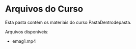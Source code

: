 # Arquivos do Curso

Esta pasta contém os materiais do curso PastaDentrodepasta.

Arquivos disponíveis:
- emag1.mp4